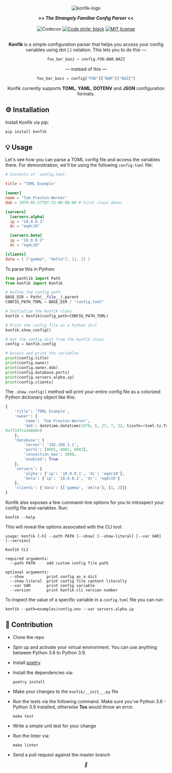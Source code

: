 <div align="center">

<img src="https://user-images.githubusercontent.com/30027932/95400681-0a8b1f00-092d-11eb-9868-dfa8ff496565.png" alt="konfik-logo">

<strong>>> <i>The Strangely Familiar Config Parser</i> <<</strong>
<br></br>
![Codecov](https://img.shields.io/codecov/c/github/rednafi/konfik?color=pink&style=flat-square&logo=appveyor)
[![Code style: black](https://img.shields.io/badge/code%20style-black-000000.svg?style=flat-square&logo=appveyor)](https://github.com/python/black)
[![MIT license](https://img.shields.io/badge/License-MIT-blue.svg?style=flat-square&logo=appveyor)](./LICENSE)
<br></br>


**Konfik** is a simple configuration parser that helps you access your config variables using dot (.) notation.
This lets you to do this —

```python
foo_bar_bazz = config.FOO.BAR.BAZZ
```

— instead of this —

```python
foo_bar_bazz = config["FOO"]["BAR"]["BAZZ"]
```

Konfik currently supports **TOML**, **YAML**, **DOTENV** and **JSON** configuration formats.
</div>

## ⚙️ Installation

Install Konfik via pip:

```
pip install konfik
```


## 💡 Usage

Let's see how you can parse a TOML config file and access the variables there. For demonstration, we'll be using the following `config.toml` file:

```toml
# Contents of `config.toml`

title = "TOML Example"

[owner]
name = "Tom Preston-Werner"
dob = 1979-05-27T07:32:00-08:00 # First class dates

[servers]
  [servers.alpha]
  ip = "10.0.0.1"
  dc = "eqdc10"

  [servers.beta]
  ip = "10.0.0.2"
  dc = "eqdc10"

[clients]
data = [ ["gamma", "delta"], [1, 2] ]
```

To parse this in Python:

```python
from pathlib import Path
from konfik import Konfik

# Define the config path
BASE_DIR = Path(__file__).parent
CONFIG_PATH_TOML = BASE_DIR / "config.toml"

# Initialize the konfik class
konfik = Konfik(config_path=CONFIG_PATH_TOML)

# Print the config file as a Python dict
konfik.show_config()

# Get the config dict from the konfik class
config = konfik.config

# Access and print the variables
print(config.title)
print(config.owner)
print(config.owner.dob)
print(config.database.ports)
print(config.servers.alpha.ip)
print(config.clients)
```

The `.show_config()` method will print your entire config file as a colorized Python dictionary object like this:

```python
{
    'title': 'TOML Example',
    'owner': {
        'name': 'Tom Preston-Werner',
        'dob': datetime.datetime(1979, 5, 27, 7, 32, tzinfo=<toml.tz.TomlTz object at
0x7f2dfca308b0>)
    },
    'database': {
        'server': '192.168.1.1',
        'ports': [8001, 8001, 8002],
        'connection_max': 5000,
        'enabled': True
    },
    'servers': {
        'alpha': {'ip': '10.0.0.1', 'dc': 'eqdc10'},
        'beta': {'ip': '10.0.0.2', 'dc': 'eqdc10'}
    },
    'clients': {'data': [['gamma', 'delta'], [1, 2]]}
}
```

Konfik also exposes a few command-line options for you to introspect your config file and variables. Run:

```
konfik --help
```

This will reveal the options associated with the CLI tool:

```
usage: konfik [-h] --path PATH [--show] [--show-literal] [--var VAR] [--version]

Konfik CLI

required arguments:
  --path PATH     add custom config file path

optional arguments:
  --show          print config as a dict
  --show-literal  print config file content literally
  --var VAR       print config variable
  --version       print konfik-cli version number
```

To inspect the value of a specific variable in a `config.toml` file you can run:

```
konfik --path=examples/config.env --var servers.alpha.ip
```

## 🎉 Contribution

* Clone the repo
* Spin up and activate your virtual environment. You can use anything between Python 3.6 to Python 3.9.
* Install [poetry](https://python-poetry.org/docs/#installation)
* Install the dependencies via:
    ```
    poetry install
    ```
* Make your changes to the `konfik/__init__.py` file

* Run the tests via the following command. Make sure you've Python 3.6 - Python 3.9 installed, otherwise **Tox** would throw an error.
    ```
    make test
    ```
* Write a simple unit test for your change
* Run the linter via:
    ```
    make linter
    ```
* Send a pull request against the master branch

<div align="center">
<i> 🍰 </i>
</div>
